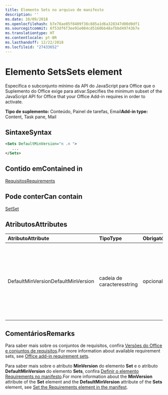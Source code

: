 ```yaml
---
title: Elemento Sets no arquivo de manifesto
description: ''
ms.date: 10/09/2018
ms.openlocfilehash: b7e78ae05f8409f38c885a1d6a328347d00d0df1
ms.sourcegitcommit: 6f53df6f3ee91e084cd5160bb48afbbd49743b7e
ms.translationtype: HT
ms.contentlocale: pt-BR
ms.lasthandoff: 12/22/2018
ms.locfileid: "27433652"
---
```

# <a name="sets-element"></a><span data-ttu-id="e04fe-102">Elemento Sets</span><span class="sxs-lookup"><span data-stu-id="e04fe-102">Sets element</span></span>

<span data-ttu-id="e04fe-103">Especifica o subconjunto mínimo da API do JavaScript para Office que o Suplemento do Office exige para ativar.</span><span class="sxs-lookup"><span data-stu-id="e04fe-103">Specifies the minimum subset of the JavaScript API for Office that your Office Add-in requires in order to activate.</span></span>

<span data-ttu-id="e04fe-104">**Tipo de suplemento:** Conteúdo, Painel de tarefas, Email</span><span class="sxs-lookup"><span data-stu-id="e04fe-104">**Add-in type:** Content, Task pane, Mail</span></span>

## <a name="syntax"></a><span data-ttu-id="e04fe-105">Sintaxe</span><span class="sxs-lookup"><span data-stu-id="e04fe-105">Syntax</span></span>

```XML
<Sets DefaultMinVersion="n .n ">
   ...
</Sets>
```

## <a name="contained-in"></a><span data-ttu-id="e04fe-106">Contido em</span><span class="sxs-lookup"><span data-stu-id="e04fe-106">Contained in</span></span>

[<span data-ttu-id="e04fe-107">Requisitos</span><span class="sxs-lookup"><span data-stu-id="e04fe-107">Requirements</span></span>](requirements.md)

## <a name="can-contain"></a><span data-ttu-id="e04fe-108">Pode conter</span><span class="sxs-lookup"><span data-stu-id="e04fe-108">Can contain</span></span>

[<span data-ttu-id="e04fe-109">Set</span><span class="sxs-lookup"><span data-stu-id="e04fe-109">Set</span></span>](set.md)

## <a name="attributes"></a><span data-ttu-id="e04fe-110">Atributos</span><span class="sxs-lookup"><span data-stu-id="e04fe-110">Attributes</span></span>

|<span data-ttu-id="e04fe-111">**Atributo**</span><span class="sxs-lookup"><span data-stu-id="e04fe-111">**Attribute**</span></span>|<span data-ttu-id="e04fe-112">**Tipo**</span><span class="sxs-lookup"><span data-stu-id="e04fe-112">**Type**</span></span>|<span data-ttu-id="e04fe-113">**Obrigatório**</span><span class="sxs-lookup"><span data-stu-id="e04fe-113">**Required**</span></span>|<span data-ttu-id="e04fe-114">**Descrição**</span><span class="sxs-lookup"><span data-stu-id="e04fe-114">**Description**</span></span>|
|:-----|:-----|:-----|:-----|
|<span data-ttu-id="e04fe-115">DefaultMinVersion</span><span class="sxs-lookup"><span data-stu-id="e04fe-115">DefaultMinVersion</span></span>|<span data-ttu-id="e04fe-116">cadeia de caracteres</span><span class="sxs-lookup"><span data-stu-id="e04fe-116">string</span></span>|<span data-ttu-id="e04fe-117">opcional</span><span class="sxs-lookup"><span data-stu-id="e04fe-117">optional</span></span>|<span data-ttu-id="e04fe-p101">Especifica o valor padrão do atributo  **MinVersion** para todos os elementos [Set](set.md) filho. O valor padrão é "1.1".</span><span class="sxs-lookup"><span data-stu-id="e04fe-p101">Specifies the default  **MinVersion** attribute value for all child [Set](set.md) elements. The default value is "1.1".</span></span>|

## <a name="remarks"></a><span data-ttu-id="e04fe-120">Comentários</span><span class="sxs-lookup"><span data-stu-id="e04fe-120">Remarks</span></span>

<span data-ttu-id="e04fe-121">Para saber mais sobre os conjuntos de requisitos, confira [Versões do Office e conjuntos de requisitos](https://docs.microsoft.com/office/dev/add-ins/develop/office-versions-and-requirement-sets).</span><span class="sxs-lookup"><span data-stu-id="e04fe-121">For more information about available requirement sets, see [Office add-in requirement sets](https://docs.microsoft.com/office/dev/add-ins/develop/office-versions-and-requirement-sets).</span></span>

<span data-ttu-id="e04fe-122">Para saber mais sobre o atributo **MinVersion** do elemento **Set** e o atributo **DefaultMinVersion** do elemento **Sets**, confira [Definir o elemento Requirements no manifesto](https://docs.microsoft.com/office/dev/add-ins/develop/specify-office-hosts-and-api-requirements#set-the-requirements-element-in-the-manifest).</span><span class="sxs-lookup"><span data-stu-id="e04fe-122">For more information about the  **MinVersion** attribute of the **Set** element and the **DefaultMinVersion** attribute of the **Sets** element, see [Set the Requirements element in the manifest](https://docs.microsoft.com/office/dev/add-ins/develop/specify-office-hosts-and-api-requirements#set-the-requirements-element-in-the-manifest).</span></span>

